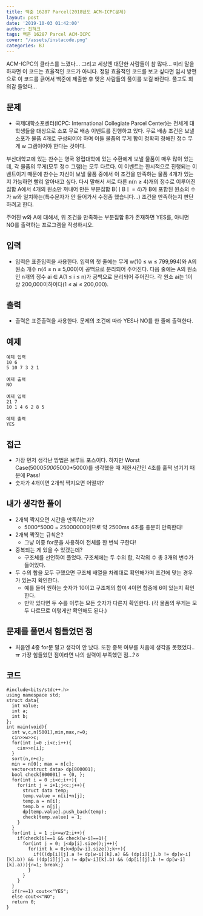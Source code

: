 ```yaml
---
title: 백준 16287 Parcel(2018년도 ACM-ICPC문제)
layout: post
date: '2019-10-03 01:42:00'
author: 진혀크
tags: 백준 16287 Parcel ACM-ICPC
cover: "/assets/instacode.png"
categories: BJ
---
```


ACM-ICPC의 클라스를 느꼈다... 그리고 세상엔 대단한 사람들이 참 많다...
미리 말을 하자면 이 코드는 효율적인 코드가 아니다. 정말 효율적인 코드를 보고 싶다면 임시 방편으로 이 코드를 긁어서 백준에 제출한 후 맞은 사람들의 풀이를 보길 바란다. 풀고도 회의감 들었다...

## 문제
* 국제대학소포센터(ICPC: International Collegiate Parcel Center)는 전세계 대학생들을 대상으로 소포 무료 배송 이벤트를 진행하고 있다. 무료 배송 조건은 보낼 소포가 물품 4개로 구성되어야 하며 이들 물품의 무게 합이 정확히 정해진 정수 무게 w 그램이어야 한다는 것이다.

부산대학교에 있는 찬수는 영국 왕립대학에 있는 수환에게 보낼 물품이 매우 많이 있는데, 각 물품의 무게(모두 정수 그램)는 모두 다르다. 이 이벤트는 한시적으로 진행되는 이벤트이기 때문에 찬수는 자신이 보낼 물품 중에서 이 조건을 만족하는 물품 4개가 있는지 가능하면 빨리 알아내고 싶다. 다시 말해서 서로 다른 n(n ≥ 4)개의 정수로 이루어진 집합 A에서 4개의 원소만 꺼내어 만든 부분집합 B(ㅣBㅣ = 4)가 B에 포함된 원소의 수가 w와 일치하는(특수문자가 안 들어가서 수정좀 했습니다...) 조건을 만족하는지 판단하려고 한다.

주어진 w와 A에 대해서, 위 조건을 만족하는 부분집합 B가 존재하면 YES를, 아니면 NO를 출력하는 프로그램을 작성하시오.


## 입력
* 입력은 표준입력을 사용한다. 입력의 첫 줄에는 무게 w(10 ≤ w ≤ 799,994)와 A의 원소 개수 n(4 ≤ n ≤ 5,000)이 공백으로 분리되어 주어진다. 다음 줄에는 A의 원소인 n개의 정수 ai ∈ A(1 ≤ i ≤ n)가 공백으로 분리되어 주어진다. 각 원소 ai는 1이상 200,000이하이다(1 ≤ ai ≤ 200,000).

## 출력
* 출력은 표준출력을 사용한다. 문제의 조건에 따라 YES나 NO를 한 줄에 출력한다.

## 예제

    예제 입력
    10 6
    5 10 7 3 2 1

    예제 출력
    NO

    예제 입력
    21 7
    10 1 4 6 2 8 5

    예제 출력
    YES

## 접근

* 가장 먼저 생각난 방법은 브루트 포스이다. 하지만 Worst Case(5000*5000*5000*5000)를 생각했을 때 제한시간인 4초를 훌쩍 넘기기 때문에 Pass!
* 숫자가 4개이면 2개씩 짝지으면 어떨까?

## 내가 생각한 풀이

* 2개씩 짝지으면 시간을 만족하는가?
  - 5000*5000 = 25000000이므로 약 2500ms 4초를 충분히 만족한다!
* 2개씩 짝짓는 규칙은?
  - 그냥 이중 for문을 사용하여 전체를 한 번씩 구한다!
* 중복되는 게 있을 수 있겠는데?
  - 구조체를 선언하여 풀었다. 구조체에는 두 수의 합, 각각의 수 총 3개의 변수가 들어있다.
* 두 수의 합을 모두 구했으면 구조체 배열을 차례대로 확인해가며 조건에 맞는 경우가 있는지 확인한다.
  - 예를 들어 원하는 숫자가 10이고 구조체의 합이 4이면 합중에 6이 있는지 확인한다.
  - 만약 있다면 두 수를 이루는 모든 숫자가 다른지 확인한다. (각 물품의 무게는 모두 다르므로 이렇게만 확인해도 된다.)

## 문제를 풀면서 힘들었던 점

* 처음엔 4중 for문 말고 생각이 안 났다. 또한 중복 여부를 처음에 생각을 못했었다..ㅠ 가장 힘들었던 점이라면 나의 실력이 부족했던 점...?ㅎ


## 코드

    #include<bits/stdc++.h>
    using namespace std;
    struct data{
      int value;
      int a;
      int b;
    };
    int main(void){
      int w,c,n[5001],min,max,r=0;
      cin>>w>>c;
      for(int i=0 ;i<c;i++){
        cin>>n[i];
      }
      sort(n,n+c);
      min = n[0]; max = n[c];
      vector<struct data> dp[800001];
      bool check[800001] = {0, };
      for(int i = 0 ;i<c;i++){
        for(int j = i+1;j<c;j++){
          struct data temp;
          temp.value = n[i]+n[j];
          temp.a = n[i];
          temp.b = n[j];
          dp[temp.value].push_back(temp);
          check[temp.value] = 1;
        }
      }
      for(int i = 1 ;i<=w/2;i++){
        if(check[i]==1 && check[w-i]==1){
          for(int j = 0; j<dp[i].size();j++){
            for(int k = 0;k<dp[w-i].size();k++){
              if(((dp[i][j].a != dp[w-i][k].a) && (dp[i][j].b != dp[w-i][k].b)) && ((dp[i][j].a != dp[w-i][k].b) && (dp[i][j].b != dp[w-i][k].a))){r=1; break;}
            }
          }
        }
      }
      if(r==1) cout<<"YES";
      else cout<<"NO";
      return 0;
    }
